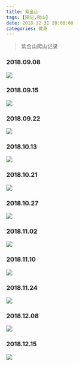 ```yaml
---
title: 紫金山
tags: [随记,爬山]
date: 2018-12-31 20:00:00
categories: 健身
---
```


> 紫金山爬山记录

<!--more-->

### 2018.09.08
![](https://beer-1256523277.cos.ap-shanghai.myqcloud.com/keep/2018.09.08.jpg
)


### 2018.09.15
![](https://beer-1256523277.cos.ap-shanghai.myqcloud.com/keep/2018.09.15.jpg
)
### 2018.09.22
![](https://beer-1256523277.cos.ap-shanghai.myqcloud.com/keep/2018.09.22.jpg
)
### 2018.10.13
![](https://beer-1256523277.cos.ap-shanghai.myqcloud.com/keep/2018.10.13.jpg
)
### 2018.10.21
![](https://beer-1256523277.cos.ap-shanghai.myqcloud.com/keep/2018.10.21.jpg
)
### 2018.10.27
![](https://beer-1256523277.cos.ap-shanghai.myqcloud.com/keep/2018.10.27.jpg
)
### 2018.11.02
![](https://beer-1256523277.cos.ap-shanghai.myqcloud.com/keep/2018.11.02.jpg
)
### 2018.11.10
![](https://beer-1256523277.cos.ap-shanghai.myqcloud.com/keep/2018.11.10/jpg
)
### 2018.11.24
![](https://beer-1256523277.cos.ap-shanghai.myqcloud.com/keep/2018.11.24.jpg
)
### 2018.12.08
 ![](https://beer-1256523277.cos.ap-shanghai.myqcloud.com/keep/2018.12.08.jpg)

### 2018.12.15

![](https://beer-1256523277.cos.ap-shanghai.myqcloud.com/keep/2018.12.15.jpg)